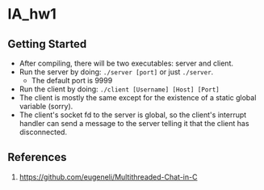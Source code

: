 # IA_hw1

## Getting Started
* After compiling, there will be two executables: server and client.
* Run the server by doing: `./server [port]` or just `./server`.
    * The default port is 9999
* Run the client by doing: `./client [Username] [Host] [Port]`
* The client is mostly the same except for the existence of a static 
    global variable (sorry).
* The client's socket fd to the server is global, 
    so the client's interrupt handler can send a message to the server
    telling it that the client has disconnected.

## References
1. https://github.com/eugeneli/Multithreaded-Chat-in-C